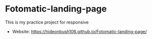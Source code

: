 # Fotomatic-landing-page
This is my practice project for responsive
* Website: https://hideonbush106.github.io/Fotomatic-landing-page/
